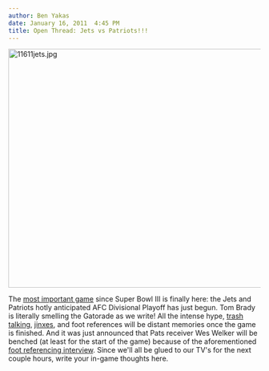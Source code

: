 ```yaml
---
author: Ben Yakas
date: January 16, 2011  4:45 PM
title: Open Thread: Jets vs Patriots!!!
---
```


<p><span class="mt-enclosure mt-enclosure-image" style="display: inline;"> <img alt="11611jets.jpg" src="https://web.archive.org/web/20110623150040im_/http://gothamist.com/attachments/byakas/11611jets.jpg" width="640" height="478" class="image-none"> </span></p>

<p>The <a href="https://web.archive.org/web/20110623150040/http://gothamist.com/2011/01/16/jets_fever_ny_post_put_pretty_feet.php">most important game</a> since Super Bowl III is finally here: the Jets and Patriots hotly anticipated AFC Divisional Playoff has just begun. Tom Brady is literally smelling the Gatorade as we write! All the intense hype, <a href="https://web.archive.org/web/20110623150040/http://gothamist.com/2011/01/12/jets_resent_brady_giants_fans_resen.php">trash talking</a>, <a href="https://web.archive.org/web/20110623150040/http://gothamist.com/2011/01/15/bloomberg_invokes_wrath_of_jinx_god.php">jinxes</a>, and foot references will be distant memories once the game is finished. And it was just announced that Pats receiver Wes Welker will be benched (at least for the start of the game) because of the aforementioned <a href="https://web.archive.org/web/20110623150040/http://gothamist.com/2011/01/14/patriots_star_disses_rex_ryan_as_je.php">foot referencing interview</a>. Since we&apos;ll all be glued to our TV&apos;s for the next couple hours, write your in-game thoughts here.</p>